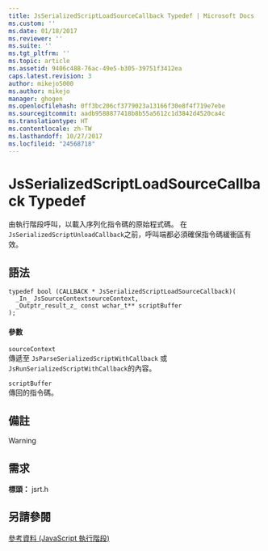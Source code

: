 ```yaml
---
title: JsSerializedScriptLoadSourceCallback Typedef | Microsoft Docs
ms.custom: ''
ms.date: 01/18/2017
ms.reviewer: ''
ms.suite: ''
ms.tgt_pltfrm: ''
ms.topic: article
ms.assetid: 9406c488-76ac-49e5-b305-39751f3412ea
caps.latest.revision: 3
author: mikejo5000
ms.author: mikejo
manager: ghogen
ms.openlocfilehash: 0ff3bc206cf3779023a13166f30e8f4f719e7ebe
ms.sourcegitcommit: aadb9588877418b8b55a5612c1d3842d4520ca4c
ms.translationtype: HT
ms.contentlocale: zh-TW
ms.lasthandoff: 10/27/2017
ms.locfileid: "24568718"
---
```

# <a name="jsserializedscriptloadsourcecallback-typedef"></a>JsSerializedScriptLoadSourceCallback Typedef
由執行階段呼叫，以載入序列化指令碼的原始程式碼。     在 `JsSerializedScriptUnloadCallback`之前，呼叫端都必須確保指令碼緩衝區有效。  
  
## <a name="syntax"></a>語法  
  
```  
typedef bool (CALLBACK * JsSerializedScriptLoadSourceCallback)(  
  _In_ JsSourceContextsourceContext,  
  _Outptr_result_z_ const wchar_t** scriptBuffer  
);  
```  
  
#### <a name="parameters"></a>參數  
 `sourceContext`  
 傳遞至 `JsParseSerializedScriptWithCallback` 或 `JsRunSerializedScriptWithCallback`的內容。  
  
 `scriptBuffer`  
 傳回的指令碼。  
  
## <a name="remarks"></a>備註  
  
> [!WARNING]
## <a name="requirements"></a>需求  
 **標頭：** jsrt.h  
  
## <a name="see-also"></a>另請參閱  
 [參考資料 (JavaScript 執行階段)](../chakra-hosting/reference-javascript-runtime.md)